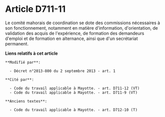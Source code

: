 # Article D711-11

Le comité mahorais de coordination se dote des commissions nécessaires à son fonctionnement, notamment en matière
d'information, d'orientation, de validation des acquis de l'expérience, de formation des demandeurs d'emploi et de formation
en alternance, ainsi que d'un secrétariat permanent.

**Liens relatifs à cet article**

	**Modifié par**:

	  - Décret n°2013-800 du 2 septembre 2013 - art. 1

	**Cité par**:

	  - Code du travail applicable à Mayotte. - art. D711-12 (VT)
	  - Code du travail applicable à Mayotte. - art. D711-9 (VT)

	**Anciens textes**:

	  - Code du travail applicable à Mayotte. - art. D712-10 (T)
